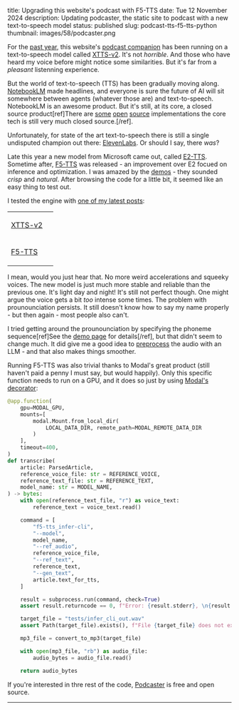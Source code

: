 title: Upgrading this website's podcast with F5-TTS
date: Tue 12 November 2024
description: Updating podcaster, the static site to podcast with a new text-to-speech model
status: published
slug: podcast-tts-f5-tts-python
thumbnail: images/58/podcaster.png

For the [past year]({filename}/posts/58-this-article-is-now-a-podcast.md), this website's [podcast companion](https://podcasts.apple.com/us/podcast/duarte-o-carmos-articles/id1719493997) has been running on a text-to-speech model called [XTTS-v2](https://huggingface.co/coqui/XTTS-v2). It's not _horrible_. And those who have heard my voice before might notice some similarities. But it's far from a _pleasant_ listenning experience.

But the world of text-to-speech (TTS) has been gradually moving along. [NotebookLM](https://notebooklm.google/) made headlines, and everyone is sure the future of AI will sit somewhere between agents (whatever those are) and text-to-speech. NotebookLM is an awesome product. But it's still, at its core, a closed source product[ref]There are [some](https://github.com/lucidrains/soundstorm-pytorch) [open](https://github.com/meta-llama/llama-recipes/tree/main/recipes/quickstart/NotebookLlama) [source](https://huggingface.co/spaces/gabrielchua/open-notebooklm) implementations the core tech is still very much closed source.[/ref].

Unfortunately, for state of the art text-to-speech there is still a single undisputed champion out there: [ElevenLabs](https://elevenlabs.io/). Or should I say, there _was_?

Late this year a new model from Microsoft came out, called [E2-TTS](https://arxiv.org/abs/2406.18009). Sometime after, [F5-TTS](https://github.com/SWivid/F5-TTS) was released - an improvement over E2 focued on inference and optimization. I was amazed by the [demos](https://www.microsoft.com/en-us/research/project/e2-tts/) - they sounded _crisp_ and _natural_. After browsing the code for a little bit, it seemed like an easy thing to test out.

I tested the engine with [one of my latest posts]({filename}/posts/69-iceland):

|                                                 |                                                                                                                                                                                              |
|-------------------------------------------------|----------------------------------------------------------------------------------------------------------------------------------------------------------------------------------------------|
| [XTTS-v2](https://huggingface.co/coqui/XTTS-v2) | <audio controls style="width: 100%; display: block" preload="metadata"><source src="https://r2.duarteocarmo.com/old/old.mp3" type="audio/mpeg"></audio>                                      |
| [F5-TTS](https://github.com/SWivid/F5-TTS)      | <audio controls style="width: 100%; display: block" preload="metadata"><source src="https://r2.duarteocarmo.com/transcripts/10bb68f8f7200f19b71bb095af3c5f32.mp3" type="audio/mpeg"></audio> |

I mean, would you just hear that. No more weird accelerations and squeeky voices. The new model is just much more stable and reliable than the previous one. It's light day and night! It's still not perfect though. One might argue the voice gets a bit _too_ intense some times. The problem with prounounciation persists. It still doesn't know how to say my name properly - but then again - most people also can't.

I tried getting around the prounounciation by specifying the phoneme sequence[ref]See the [demo page](https://www.microsoft.com/en-us/research/project/e2-tts/) for details[/ref], but that didn't seem to change much. It did give me a good idea to [preprocess](https://github.com/duarteocarmo/podcaster/blob/master/src/podcaster/parser.py#L109) the audio with an LLM - and that also makes things smoother.

Running F5-TTS was also trivial thanks to Modal's great product (still haven't paid a penny I must say, but would happily). Only this specific function needs to run on a GPU, and it does so just by using [Modal's decorator](https://modal.com/docs/guide/gpu):

```python
@app.function(
    gpu=MODAL_GPU,
    mounts=[
        modal.Mount.from_local_dir(
            LOCAL_DATA_DIR, remote_path=MODAL_REMOTE_DATA_DIR
        )
    ],
    timeout=400,
)
def transcribe(
    article: ParsedArticle,
    reference_voice_file: str = REFERENCE_VOICE,
    reference_text_file: str = REFERENCE_TEXT,
    model_name: str = MODEL_NAME,
) -> bytes:
    with open(reference_text_file, "r") as voice_text:
        reference_text = voice_text.read()

    command = [
        "f5-tts_infer-cli",
        "--model",
        model_name,
        "--ref_audio",
        reference_voice_file,
        "--ref_text",
        reference_text,
        "--gen_text",
        article.text_for_tts,
    ]

    result = subprocess.run(command, check=True)
    assert result.returncode == 0, f"Error: {result.stderr}, \n{result.stdout}"

    target_file = "tests/infer_cli_out.wav"
    assert Path(target_file).exists(), f"File {target_file} does not exist."

    mp3_file = convert_to_mp3(target_file)

    with open(mp3_file, "rb") as audio_file:
        audio_bytes = audio_file.read()

    return audio_bytes
```

If you're interested in thre rest of the code, [Podcaster](https://github.com/duarteocarmo/podcaster) is free and open source.

---